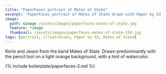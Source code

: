```yaml
---
title: "PaperFaces portrait of Mates of State"
excerpt: "PaperFaces portrait of Mates of State drawn with Paper by 53 on an iPad."
image: 
  path: &image /assets/images/paperfaces-mates-of-state.jpg 
  feature: *image
  thumbnail: /assets/images/paperfaces-mates-of-state-150.jpg
tags: [portrait, illustration, Paper by 53, Mates of State]
---
```


Korie and Jason from the band Mates of State. Drawn predominantly with the pencil tool on a light orange background, with a hint of watercolor.

{% include boilerplate/paperfaces-2.md %}

